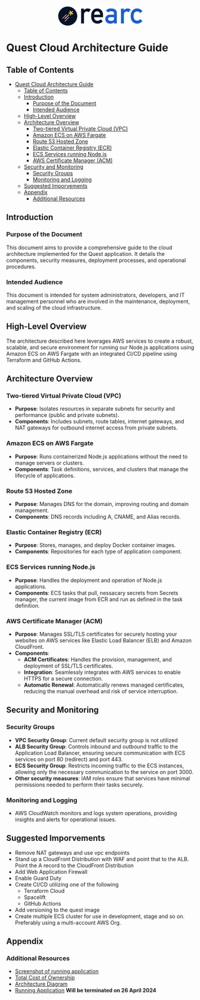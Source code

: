 <p align="center">
  <img src="./assets/Logo.png" alt="Quest Logo">
</p>


# Quest Cloud Architecture Guide

## Table of Contents
- [Quest Cloud Architecture Guide](#quest-cloud-architecture-guide)
  - [Table of Contents](#table-of-contents)
  - [Introduction](#introduction)
    - [Purpose of the Document](#purpose-of-the-document)
    - [Intended Audience](#intended-audience)
  - [High-Level Overview](#high-level-overview)
  - [Architecture Overview](#architecture-overview)
    - [Two-tiered Virtual Private Cloud (VPC)](#two-tiered-virtual-private-cloud-vpc)
    - [Amazon ECS on AWS Fargate](#amazon-ecs-on-aws-fargate)
    - [Route 53 Hosted Zone](#route-53-hosted-zone)
    - [Elastic Container Registry (ECR)](#elastic-container-registry-ecr)
    - [ECS Services running Node.js](#ecs-services-running-nodejs)
    - [AWS Certificate Manager (ACM)](#aws-certificate-manager-acm)
  - [Security and Monitoring](#security-and-monitoring)
    - [Security Groups](#security-groups)
    - [Monitoring and Logging](#monitoring-and-logging)
  - [Suggested Imporvements](#suggested-imporvements)
  - [Appendix](#appendix)
    - [Additional Resources](#additional-resources)
  

## Introduction

### Purpose of the Document

This document aims to provide a comprehensive guide to the cloud architecture implemented for the Quest application. It details the components, security measures, deployment processes, and operational procedures.

### Intended Audience

This document is intended for system administrators, developers, and IT management personnel who are involved in the maintenance, deployment, and scaling of the cloud infrastructure.

## High-Level Overview

The architecture described here leverages AWS services to create a robust, scalable, and secure environment for running our Node.js applications using Amazon ECS on AWS Fargate with an integrated CI/CD pipeline using Terraform and GitHub Actions.

## Architecture Overview

### Two-tiered Virtual Private Cloud (VPC)

- **Purpose**: Isolates resources in separate subnets for security and performance (public and private subnets).
- **Components**: Includes subnets, route tables, internet gateways, and  NAT gateways for outbound internet access from private subnets.  

### Amazon ECS on AWS Fargate

- **Purpose**: Runs containerized Node.js applications without the need to manage servers or clusters.
- **Components**: Task definitions, services, and clusters that manage the lifecycle of applications.

### Route 53 Hosted Zone

- **Purpose**: Manages DNS for the domain, improving routing and domain management.
- **Components**: DNS records including A, CNAME, and Alias records.

### Elastic Container Registry (ECR)

- **Purpose**: Stores, manages, and deploy Docker container images.
- **Components**: Repositories for each type of application component.

### ECS Services running Node.js

- **Purpose**: Handles the deployment and operation of Node.js applications.
- **Components**: ECS tasks that pull, nessacary secrets from Secrets manager, the current image from ECR and run as defined in the task definition.

### AWS Certificate Manager (ACM)

- **Purpose**: Manages SSL/TLS certificates for securely hosting your websites on AWS services like Elastic Load Balancer (ELB) and Amazon CloudFront.
- **Components**:
  - **ACM Certificates**: Handles the provision, management, and deployment of SSL/TLS certificates.
  - **Integration**: Seamlessly integrates with AWS services to enable HTTPS for a secure connection.
  - **Automatic Renewal**: Automatically renews managed certificates, reducing the manual overhead and risk of service interruption.


## Security and Monitoring

### Security Groups

- **VPC Security Group**: Current default security group is not utilized
- **ALB Security Group**: Controls inbound and outbound traffic to the Application Load Balancer, ensuring secure communication with ECS services on port 80 (redirect) and port 443.
- **ECS Security Group**: Restricts incoming traffic to the ECS instances, allowing only the necessary communication to the service on port 3000.
- **Other security measures**: IAM roles ensure that services have minimal permissions needed to perform their tasks securely.

### Monitoring and Logging

- AWS CloudWatch monitors and logs system operations, providing insights and alerts for operational issues.

## Suggested Imporvements
  - Remove NAT gateways and use vpc endpoints
  - Stand up a CloudFront Distribution with WAF and point that to the ALB. Point the A record to the CloudFront Distribution
  - Add Web Application Firewall
  - Enable Guard Duty
  - Create CI/CD utilizing one of the following
    - Terraform Cloud
    - Spacelift
    - GitHub Actions
  - Add versioning to the quest image
  - Create multiple ECS cluster for use in development, stage and so on. Preferably using a multi-account AWS Org.

## Appendix

### Additional Resources

- [Screenshot of running application](./assets/Screenshot.png)
- [Total Cost of Ownership](./assets/quest-tco.pdf)
- [Architecture Diagram](./assets/quest.png)
- [Running Application](https://rearc.sbeard.cloud/) **Will be terminated on 26 April 2024**
